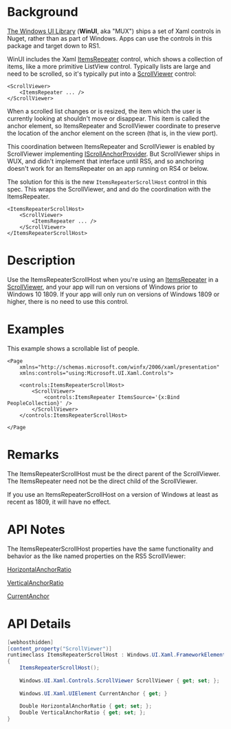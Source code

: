 # Background
[The Windows UI Library](https://docs.microsoft.com/en-us/uwp/toolkits/winui/) (**WinUI**, aka "MUX")
ships a set of Xaml controls in Nuget, rather than as part of Windows. Apps can use the
controls in this package and target down to RS1.

WinUI includes the Xaml 
[ItemsRepeater](https://docs.microsoft.com/en-us/uwp/api/microsoft.ui.xaml.controls.itemsrepeater)
control, which shows a collection of items, like a more primitive ListView control. Typically 
lists are large and need to be scrolled, so it's typically put into a
[ScrollViewer](https://docs.microsoft.com/uwp/api/Windows.UI.Xaml.Controls.ScrollViewer) control:

```xaml
<ScrollViewer>
    <ItemsRepeater ... />
</ScrollViewer>
```

When a scrolled list changes or is resized, the item which the user is currently looking at shouldn't move
or disappear. This item is called the anchor element, so ItemsRepeater and ScrollViewer coordinate
to preserve the location of the anchor element on the screen (that is, in the view port).

This coordination between ItemsRepeater and ScrollViewer is enabled by ScrollViewer implementing
[IScrollAnchorProvider](https://docs.microsoft.com/uwp/api/Windows.UI.Xaml.Controls.IScrollAnchorProvider).
But ScrollViewer ships in WUX, and didn't implement that interface until RS5, and
so anchoring doesn't work for an ItemsRepeater on an app running on RS4 or below.

The solution for this is the new `ItemsRepeaterScrollHost` control in this spec.
This wraps the ScrollViewer, and and do the coordination with the ItemsRepeater.

```xaml
<ItemsRepeaterScrollHost>
    <ScrollViewer>
        <ItemsRepeater ... />
    </ScrollViewer>
</ItemsRepeaterScrollHost> 
```

# Description
<!-- Use this section to provide a brief description of the feature.
For an example, see the introduction to the PasswordBox control 
(http://docs.microsoft.com/windows/uwp/design/controls-and-patterns/password-box). -->

Use the ItemsRepeaterScrollHost when you're using an 
[ItemsRepeater](https://docs.microsoft.com/en-us/uwp/api/microsoft.ui.xaml.controls.itemsrepeater) 
in a [ScrollViewer](https://docs.microsoft.com/uwp/api/Windows.UI.Xaml.Controls.ScrollViewer),
and your app will run on versions of Windows prior to Windows 10 1809. If your app will only run
on versions of Windows 1809 or higher, there is no need to use this control.

# Examples
This example shows a scrollable list of people.

```xaml
<Page
    xmlns="http://schemas.microsoft.com/winfx/2006/xaml/presentation"
    xmlns:controls="using:Microsoft.UI.Xaml.Controls">

    <controls:ItemsRepeaterScrollHost>
        <ScrollViewer>
            <controls:ItemsRepeater ItemsSource='{x:Bind PeopleCollection}' />
        </ScrollViewer>
    </controls:ItemsRepeaterScrollHost> 
    
</Page
```

# Remarks
The ItemsRepeaterScrollHost must be the direct parent of the ScrollViewer.
The ItemsRepeater need not be the direct child of the ScrollViewer.

If you use an ItemsRepeaterScrollHost on a version of Windows at least as recent
as 1809, it will have no effect.

# API Notes
The ItemsRepeaterScrollHost properties have the
same functionality and behavior as the like named properties
on the RS5 ScrollViewer:

[HorizontalAnchorRatio](https://docs.microsoft.com/en-us/uwp/api/Windows.UI.Xaml.Controls.ScrollViewer.HorizontalAnchorRatio)

[VerticalAnchorRatio](https://docs.microsoft.com/uwp/api/Windows.UI.Xaml.Controls.ScrollViewer.VerticalAnchorRatio)

[CurrentAnchor](https://docs.microsoft.com/uwp/api/Windows.UI.Xaml.Controls.ScrollViewer.CurrentAnchor)

# API Details
```C#
[webhosthidden]
[content_property("ScrollViewer")]
runtimeclass ItemsRepeaterScrollHost : Windows.UI.Xaml.FrameworkElement
{
    ItemsRepeaterScrollHost();
    
    Windows.UI.Xaml.Controls.ScrollViewer ScrollViewer { get; set; };
    
    Windows.UI.Xaml.UIElement CurrentAnchor { get; }    
    
    Double HorizontalAnchorRatio { get; set; };
    Double VerticalAnchorRatio { get; set; };
}
```
